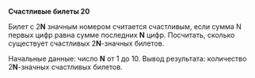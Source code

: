 ****Счастливые билеты 20****

Билет с 2**N** значным номером считается счастливым,
если сумма N первых цифр равна сумме последних **N** цифр.
Посчитать, сколько существует счастливых 2**N**-значных билетов.

Начальные данные: число **N** от 1 до 10.
Вывод результата: количество 2**N**-значных счастливых билетов.